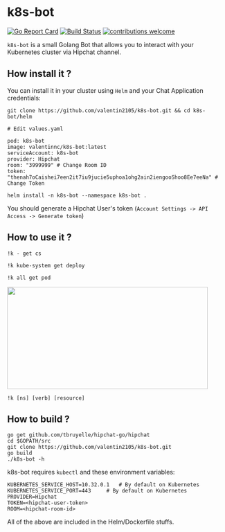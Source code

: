 # k8s-bot

[![Go Report Card](https://goreportcard.com/badge/github.com/valentin2105/k8s-bot)](https://goreportcard.com/report/github.com/valentin2105/k8s-bot)
[![Build Status](https://travis-ci.org/valentin2105/k8s-bot.svg?branch=master)](https://travis-ci.org/valentin2105/k8s-bot)
[![contributions welcome](https://img.shields.io/badge/contributions-welcome-brightgreen.svg?style=flat)](https://github.com/dwyl/esta/issues)



`k8s-bot` is a small Golang Bot that allows you to interact with your Kubernetes cluster via Hipchat channel.

## How install it ?
You can install it in your cluster using `Helm` and your Chat Application credentials:

```
git clone https://github.com/valentin2105/k8s-bot.git && cd k8s-bot/helm

# Edit values.yaml

pod: k8s-bot
image: valentinnc/k8s-bot:latest
serviceAccount: k8s-bot
provider: Hipchat
room: "3999999" # Change Room ID
token: "thenah7oCaishei7een2it7iu9jucie5uphoa1ohg2ain2iengooShoo8Ee7eeNa" # Change Token

helm install -n k8s-bot --namespace k8s-bot .
```

You should generate a Hipchat User's token (`Account Settings -> API Access -> Generate token`)

## How to use it ?
```
!k - get cs

!k kube-system get deploy

!k all get pod
```

<img src="https://i.imgur.com/9qNRiiT.png" width="463" height="236">


`!k [ns] [verb] [resource]`

## How to build ?
```
go get github.com/tbruyelle/hipchat-go/hipchat
cd $GOPATH/src
git clone https://github.com/valentin2105/k8s-bot.git
go build
./k8s-bot -h
```

k8s-bot requires `kubectl` and these environment variables:
```
KUBERNETES_SERVICE_HOST=10.32.0.1	# By default on Kubernetes
KUBERNETES_SERVICE_PORT=443		# By default on Kubernetes
PROVIDER=Hipchat
TOKEN=<hipchat-user-token>
ROOM=<hipchat-room-id>
```
All of the above are included in the Helm/Dockerfile stuffs.
